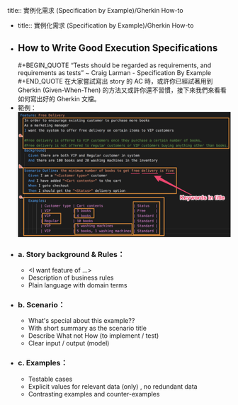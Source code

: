 title:: 實例化需求 (Specification by Example)/Gherkin How-to

- title:: 實例化需求 (Specification by Example)/Gherkin How-to
- ## How to Write Good Execution Specifications
  #+BEGIN_QUOTE
  “Tests should be regarded as requirements, and requirements as tests”               ~ Craig Larman - Specification By Example
  #+END_QUOTE 
  在大家嘗試寫出 story 的 AC 時，或許你已經試著用到 Gherkin (Given-When-Then) 的方法又或許你還不習慣，接下來我們來看看如何寫出好的 Gherkin 文檔。
- 範例：
  ![image.png](../assets/image_1656931933101_0.png)
- ### a. Story background & Rules：
  * <In order to achieve goal><As a customer role><I want feature of ...>
  * Description of business rules
  * Plain language with domain terms
- ### b. Scenario：
  * What's special about this example??
  * With short summary as the scenario title
  * Describe What not How (to implement / test)
  * Clear input / output (model)
- ### c. Examples：
  * Testable cases
  * Explicit values for relevant data (only) , no redundant data
  * Contrasting examples and counter-examples